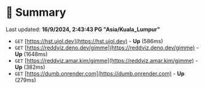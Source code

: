 # 📖 Summary
Last updated: **16/9/2024, 2:43:43 PG "Asia/Kuala_Lumpur"**

- `GET` [https://hst.ujol.dev](https://hst.ujol.dev) - **Up** (586ms)
- `GET` [https://reddviz.deno.dev/gimme](https://reddviz.deno.dev/gimme) - **Up** (1648ms)
- `GET` [https://reddviz.amar.kim/gimme](https://reddviz.amar.kim/gimme) - **Up** (382ms)
- `GET` [https://dumb.onrender.com](https://dumb.onrender.com) - **Up** (279ms)

